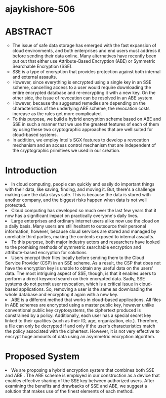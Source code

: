 # ajaykishore-506

<h1> ABSTRACT</h1>

<ul style="list-style-type:circle">
  <li>The issue of safe data storage has emerged with the fast expansion of cloud environments, and both enterprises and end users must address it before sending their data online. Many alternatives have recently been put out that either use Attribute-Based Encryption (ABE) or Symmetric Searchable Encryption (SSE). </li>
  <li>SSE is a type of encryption that provides protection against both internal and external assaults. </li>
  <li> However, since everything is encrypted using a single key in an SSE scheme, cancelling access to a user would require downloading the entire encrypted database and re-encrypting it with a new key. On the other side, the issue of revocation can be resolved in an ABE system.</li>
  <li> However, because the suggested remedies are depending on the characteristics of the underlying ABE scheme, the revocation costs increase as the rules get more complicated.</li>
  <li> To this purpose, we build a hybrid encryption scheme based on ABE and SSE in such a manner that we use the greatest features of each of them by using these two cryptographic approaches that are well suited for cloud-based systems.</li>
  <li> In addition, we employ Intel's SGX features to develop a revocation mechanism and an access control mechanism that are independent of the cryptographic primitives we used in our creation.</li>
</ul>


<h1> Introduction </h1>
<li>In cloud computing, people can quickly and easily do important things with their data, like saving, finding, and moving it. But, there's a challenge making sure the data stays safe. This is because the data is stored with another company, and the biggest risks happen when data is not well protected.</li>
<li> Cloud computing has developed so much over the last few years that it now has a significant impact on practically everyone's daily lives.</li>
<li> Large enterprises and ordinary internet users alike now use the cloud on a daily basis. Many users are still hesitant to outsource their personal information, however, because cloud services are stored and managed by unreliable third parties, making the contents exposed to internal assaults.</li>
<li>To this purpose, both major industry actors and researchers have looked to the promising methods of symmetric searchable encryption and attribute-based encryption for solutions</li>
<li> Users encrypt their files locally before sending them to the Cloud Service Provider (CSP) in an SSE scheme. As a result, the CSP that does not have the encryption key is unable to obtain any useful data on the users' data. The most intriguing aspect of SSE, though, is that it enables users to perform a direct keyword search on their encrypted data. Sadly, SSE systems do not permit user revocation, which is a critical issue in cloud-based applications. So, removing a user is the same as downloading the whole database and encrypting it again with a new key.</li>
<li> ABE is a different method that works in cloud-based applications. All files in ABE schemes are encrypted using a master public key, however unlike conventional public key cryptosystems, the ciphertext produced is constrained by a policy. Additionally, each user has a special secret key linked to their qualities (such as their ID, age, organization, etc.). Therefore, a file can only be decrypted if and only if the user's characteristics match the policy associated with the ciphertext. However, it is not very effective to encrypt huge amounts of data using an asymmetric encryption algorithm.</li>

<h1>Proposed System</h1>

<li> We are proposing a hybrid encryption system that combines both SSE and ABE . The ABE scheme is employed in our construction as a device that enables effective sharing of the SSE key between authorized users. After examining the benefits and drawbacks of SSE and ABE, we suggest a solution that makes use of the finest elements of each method. </li>
